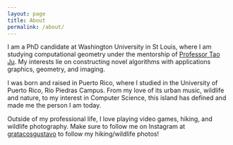 ```yaml
---
layout: page
title: About
permalink: /about/
---
```


I am a PhD candidate at Washington University in St Louis, where I am studying computational geometry under the mentorship of [Professor Tao Ju](https://www.cs.wustl.edu/~taoju/). My interests lie on constructing novel algorithms with applications graphics, geometry, and imaging. 

I was born and raised in Puerto Rico, where I studied in the University of Puerto Rico, Río Piedras Campus. From my love of its urban music, wildlife and nature, to my interest in Computer Science, this island has defined and made me the person I am today.

Outside of my professional life, I love playing video games, hiking, and wildlife photography. Make sure to follow me on Instagram at [gratacosgustavo](https://www.instagram.com/gratacosgustavo/) to follow my hiking/wildlife photos!
